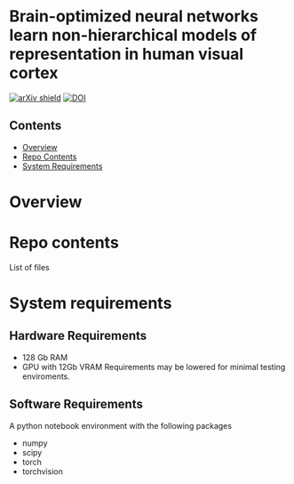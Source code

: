 # Brain-optimized neural networks learn non-hierarchical models of representation in human visual cortex

[![arXiv shield]()](https://www.biorxiv.org/content/10.1101/2022.01.21.477293v1)
[![DOI]()](https://doi.org/10.1101/2022.01.21.477293)

## Contents

- [Overview](#overview)
- [Repo Contents](#repo-contents)
- [System Requirements](#system-requirements)

# Overview



# Repo contents
List of files

# System requirements
## Hardware Requirements
- 128 Gb RAM
- GPU with 12Gb VRAM
Requirements may be lowered for minimal testing enviroments.

## Software Requirements

A python notebook environment with the following packages
- numpy
- scipy
- torch
- torchvision
